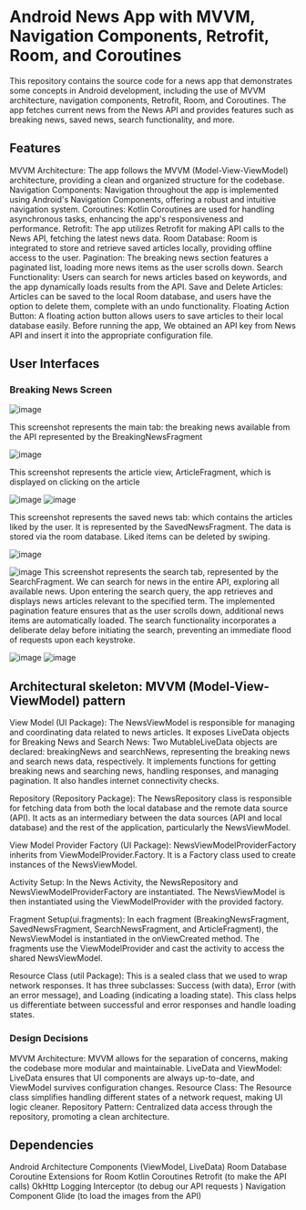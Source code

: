 # Android News App with MVVM, Navigation Components, Retrofit, Room, and Coroutines

This repository contains the source code for a news app that demonstrates some concepts in Android development, including the use of MVVM architecture, navigation components, Retrofit, Room, and Coroutines. The app fetches current news from the News API and provides features such as breaking news, saved news, search functionality, and more.

## Features

MVVM Architecture: The app follows the MVVM (Model-View-ViewModel) architecture, providing a clean and organized structure for the codebase.
Navigation Components: Navigation throughout the app is implemented using Android's Navigation Components, offering a robust and intuitive navigation system.
Coroutines: Kotlin Coroutines are used for handling asynchronous tasks, enhancing the app's responsiveness and performance.
Retrofit: The app utilizes Retrofit for making API calls to the News API, fetching the latest news data.
Room Database: Room is integrated to store and retrieve saved articles locally, providing offline access to the user.
Pagination: The breaking news section features a paginated list, loading more news items as the user scrolls down.
Search Functionality: Users can search for news articles based on keywords, and the app dynamically loads results from the API.
Save and Delete Articles: Articles can be saved to the local Room database, and users have the option to delete them, complete with an undo functionality.
Floating Action Button: A floating action button allows users to save articles to their local database easily.
Before running the app, We obtained an API key from News API and insert it into the appropriate configuration file.

## User Interfaces

### Breaking News Screen

![image](https://github.com/ChaimaBouhlel/android-news-app/assets/75532032/937286ed-08f2-490e-95b2-f15cd526b342)

This screenshot represents the main tab: the breaking news available from the API represented by the BreakingNewsFragment

![image](https://github.com/ChaimaBouhlel/android-news-app/assets/75532032/221022ff-0d2c-4bf2-9196-f22dd46dd079)

This screenshot represents the article view, ArticleFragment, which is displayed on clicking on the article

![image](https://github.com/ChaimaBouhlel/android-news-app/assets/75532032/21d97989-5187-43f6-ae7a-773bbd8c96ef)
![image](https://github.com/ChaimaBouhlel/android-news-app/assets/75532032/7587a591-feda-46c2-9885-183ae854bedb)

This screenshot represents the saved news tab: which contains the articles liked by the user. It is represented by the SavedNewsFragment. The data is stored via the room database. Liked items can be deleted by swiping.

![image](https://github.com/ChaimaBouhlel/android-news-app/assets/75532032/90fc64f5-59cf-4365-ad73-4f8b158af46e)


![image](https://github.com/ChaimaBouhlel/android-news-app/assets/75532032/73a23cd2-13ba-41fe-b0ab-fecd1ba7711e)
This screenshot represents the search tab, represented by the SearchFragment. We can search for news in the entire API, exploring all available news. Upon entering the search query, the app retrieves and displays news articles relevant to the specified term. The implemented pagination feature ensures that as the user scrolls down, additional news items are automatically loaded. The search functionality incorporates a deliberate delay before initiating the search, preventing an immediate flood of requests upon each keystroke.

![image](https://github.com/ChaimaBouhlel/android-news-app/assets/75532032/59890f25-4fc2-42ab-8bbd-85874c714a96)
![image](https://github.com/ChaimaBouhlel/android-news-app/assets/75532032/3fee2deb-8587-40dd-92be-a56e37dd5680)


## Architectural skeleton: MVVM (Model-View-ViewModel) pattern
View Model (UI Package):
The NewsViewModel is responsible for managing and coordinating data related to news articles.
It exposes LiveData objects for Breaking News and Search News:
Two MutableLiveData objects are declared: breakingNews and searchNews, representing the breaking news and search news data, respectively.
It implements functions for getting breaking news and searching news, handling responses, and managing pagination.
It also handles internet connectivity checks.

Repository (Repository Package):
The NewsRepository class is responsible for fetching data from both the local database and the remote data source (API). It acts as an intermediary between the data sources (API and local database) and the rest of the application, particularly the NewsViewModel.

View Model Provider Factory (UI Package):
NewsViewModelProviderFactory inherits from ViewModelProvider.Factory. It is a Factory class used to create instances of the NewsViewModel.

Activity Setup:
In the News Activity, the NewsRepository and NewsViewModelProviderFactory are instantiated.
The NewsViewModel is then instantiated using the ViewModelProvider with the provided factory.

Fragment Setup(ui.fragments):
In each fragment (BreakingNewsFragment, SavedNewsFragment, SearchNewsFragment, and ArticleFragment), the NewsViewModel is instantiated in the onViewCreated method. The fragments use the ViewModelProvider and cast the activity to access the shared NewsViewModel.

Resource Class (util Package):
This is a sealed class that we used to wrap network responses. It has three subclasses: Success (with data), Error (with an error message), and Loading (indicating a loading state). This class helps us differentiate between successful and error responses and handle loading states.

### Design Decisions

MVVM Architecture: MVVM allows for the separation of concerns, making the codebase more modular and maintainable.
LiveData and ViewModel: LiveData ensures that UI components are always up-to-date, and ViewModel survives configuration changes.
Resource Class: The Resource class simplifies handling different states of a network request, making UI logic cleaner.
Repository Pattern: Centralized data access through the repository, promoting a clean architecture.

## Dependencies

Android Architecture Components (ViewModel, LiveData)
Room Database
Coroutine Extensions for Room
Kotlin Coroutines
Retrofit (to make the API calls)
OkHttp Logging Interceptor (to debug our API requests )
Navigation Component
Glide (to load the images from the API)
